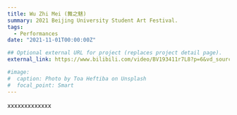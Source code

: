 ```yaml
---
title: Wu Zhi Mei (舞之魅)
summary: 2021 Beijing University Student Art Festival.
tags:
  - Performances
date: "2021-11-01T00:00:00Z"

## Optional external URL for project (replaces project detail page).
external_link: https://www.bilibili.com/video/BV193411r7L8?p=6&vd_source=1fc9130b56263abd2eb79d2dfc4ee34f

#image:
#  caption: Photo by Toa Heftiba on Unsplash
#  focal_point: Smart
---
```


xxxxxxxxxxxxx
